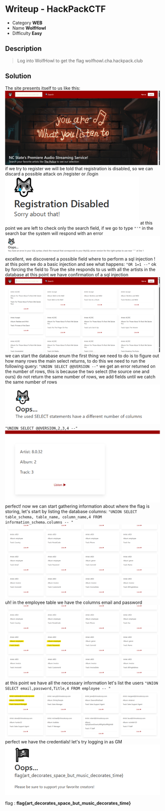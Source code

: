 # **Writeup - HackPackCTF**

* Category **WEB** 
* Name **WolfHowl** 
* Difficulty **Easy**


## Description

> Log into WolfHowl to get the flag
>wolfhowl.cha.hackpack.club


## **Solution**

The site presents itself to us like this:
![site](img/WolfHowl_site.png)
if we try to register we will be told that registration is disabled, so we can discard a possible attack on /register or /login
![site](img/WolfHowl_disabled.png)
at this point we are left to check only the search field, if we go to type `"'"` in the search bar the system will respond with an error
![site](img/WolfHowl_error.png)
excellent, we discovered a possible field where to perform a sql injection !
at this point we do a basic injection and see what happens:
`"OR 1=1 --"`
ok by forcing the field to True the site responds to us with all the artists in the database at this point we have confirmation of a sql injection
![site](img/WolfHowl_or.png)
we can start the database enum
the first thing we need to do is to figure out how many rows the main select returns, to do this we need to run the following query: 
`"UNION SELECT @@VERSION --"`
we get an error returned on the number of rows, this is because the two select (the source one and ours) do not return the same number of rows, we add fields until we catch the same number of rows
![site](img/WolfHowl_select_error.png)
`"UNION SELECT @@VERSION,2,3,4 --"`
![site](img/WolfHowl_select_enum_rows.png)
perfect! now we can start gathering information about where the flag is storing, let's start by listing the database columns:
`"UNION SELECT table_schema, table_name, column_name,4 FROM information_schema.columns -- "`
![site](img/WolfHowl_list_tables.png)
uh! in the employee table we have the columns email and password
![site](img/WolfHowl_list_tables2.png)
at this point we have all the necessary information let's list the users
`"UNION SELECT email,password,Title,4 FROM employee -- "`
![site](img/WolfHowl_users.png)
perfect we have the credentials! 
let's try logging in as GM
![site](img/WolfHowl_flag.png)

flag : **flag{art_decorates_space_but_music_decorates_time}**
